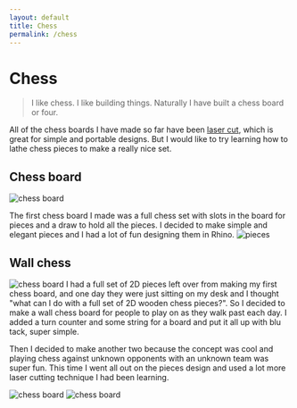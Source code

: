 ```yaml
---
layout: default
title: Chess
permalink: /chess
---
```


# Chess
> I like chess. I like building things. Naturally I have built a chess board or four.

All of the chess boards I have made so far have been [laser cut](/sebsite/laser), which is great for simple and portable designs. But I would like to try learning how to lathe chess pieces to make a really nice set.

## Chess board
<div class="clearfix">
    <img alt="chess board" src="/sebsite/images/chess.jpg" id="rightfloat">

The first chess board I made was a full chess set with slots in the board for pieces and a draw to hold all the pieces. I decided to make simple and elegant pieces and I had a lot of fun designing them in Rhino.
<img alt="pieces" src="/sebsite/images/piecesdxf1.jpg" max-width="300">

</div>

## Wall chess
<div class="clearfix">
    <img alt="chess board" src="/sebsite/images/wallchess1.jpg" id="rightfloat">
I had a full set of 2D pieces left over from making my first chess board, and one day they were just sitting on my desk and I thought "what can I do with a full set of 2D wooden chess pieces?". So I decided to make a wall chess board for people to play on as they walk past each day. I added a turn counter and some string for a board and put it all up with blu tack, super simple. 

Then I decided to make another two because the concept was cool and playing chess against unknown opponents with an unknown team was super fun. This time I went all out on the pieces design and used a lot more laser cutting technique I had been learning. 

<img alt="chess board" src="/sebsite/images/wallchess2.jpg" id="rightfloat">


<img alt="chess board" src="/sebsite/images/wallchess3.jpg" id="rightfloat">


</div>